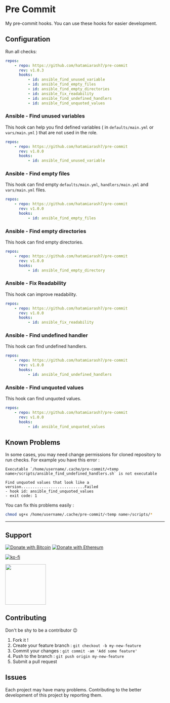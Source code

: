 # Pre Commit

My pre-commit hooks. You can use these hooks for easier development.

## Configuration

Run all checks:

```yaml
repos:
    - repo: https://github.com/hatamiarash7/pre-commit
      rev: v1.0.3
      hooks:
          - id: ansible_find_unused_variable
          - id: ansible_find_empty_files
          - id: ansible_find_empty_directories
          - id: ansible_fix_readability
          - id: ansible_find_undefined_handlers
          - id: ansible_find_unquoted_values
```

### Ansible - Find unused variables

This hook can help you find defined variables ( in `defaults/main.yml` or `vars/main.yml` ) that are not used in the role.

```yaml
repos:
    - repo: https://github.com/hatamiarash7/pre-commit
      rev: v1.0.0
      hooks:
          - id: ansible_find_unused_variable
```

### Ansible - Find empty files

This hook can find empty `defaults/main.yml`, `handlers/main.yml` and `vars/main.yml` files.

```yaml
repos:
    - repo: https://github.com/hatamiarash7/pre-commit
      rev: v1.0.0
      hooks:
          - id: ansible_find_empty_files
```

### Ansible - Find empty directories

This hook can find empty directories.

```yaml
repos:
    - repo: https://github.com/hatamiarash7/pre-commit
      rev: v1.0.0
      hooks:
          - id: ansible_find_empty_directory
```

### Ansible - Fix Readability

This hook can improve readability.

```yaml
repos:
    - repo: https://github.com/hatamiarash7/pre-commit
      rev: v1.0.0
      hooks:
          - id: ansible_fix_readability
```

### Ansible - Find undefined handler

This hook can find undefined handlers.

```yaml
repos:
    - repo: https://github.com/hatamiarash7/pre-commit
      rev: v1.0.0
      hooks:
          - id: ansible_find_undefined_handlers
```

### Ansible - Find unquoted values

This hook can find unquoted values.

```yaml
repos:
    - repo: https://github.com/hatamiarash7/pre-commit
      rev: v1.0.0
      hooks:
          - id: ansible_find_unquoted_values
```

## Known Problems

In some cases, you may need change permissions for cloned repository to run checks. For example you have this error :

```lang-none
Executable `/home/username/.cache/pre-commit/<temp name>/scripts/ansible_find_undefined_handlers.sh` is not executable

Find unquoted values that look like a version............................Failed
- hook id: ansible_find_unquoted_values
- exit code: 1
```

You can fix this problems easily :

```bash
chmod ug+x /home/username/.cache/pre-commit/<temp name>/scripts/*
```

---

## Support

[![Donate with Bitcoin](https://en.cryptobadges.io/badge/micro/bc1qmmh6vt366yzjt3grjxjjqynrrxs3frun8gnxrz)](https://en.cryptobadges.io/donate/bc1qmmh6vt366yzjt3grjxjjqynrrxs3frun8gnxrz) [![Donate with Ethereum](https://en.cryptobadges.io/badge/micro/0x0831bD72Ea8904B38Be9D6185Da2f930d6078094)](https://en.cryptobadges.io/donate/0x0831bD72Ea8904B38Be9D6185Da2f930d6078094)

[![ko-fi](https://www.ko-fi.com/img/githubbutton_sm.svg)](https://ko-fi.com/D1D1WGU9)

<div><a href="https://payping.ir/@hatamiarash7"><img src="https://cdn.payping.ir/statics/Payping-logo/Trust/blue.svg" height="128" width="128"></a></div>

## Contributing

Don't be shy to be a contributor 😉

1. Fork it !
2. Create your feature branch : `git checkout -b my-new-feature`
3. Commit your changes : `git commit -am 'Add some feature'`
4. Push to the branch : `git push origin my-new-feature`
5. Submit a pull request

## Issues

Each project may have many problems. Contributing to the better development of this project by reporting them.
